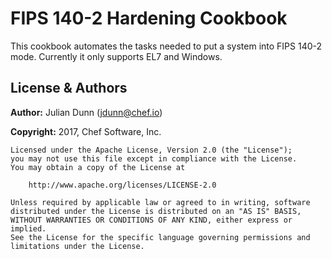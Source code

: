 # FIPS 140-2 Hardening Cookbook

This cookbook automates the tasks needed to put a system into
FIPS 140-2 mode. Currently it only supports EL7 and Windows.

## License & Authors

**Author:** Julian Dunn ([jdunn@chef.io](mailto:jdunn@chef.io))

**Copyright:** 2017, Chef Software, Inc.

```
Licensed under the Apache License, Version 2.0 (the "License");
you may not use this file except in compliance with the License.
You may obtain a copy of the License at

    http://www.apache.org/licenses/LICENSE-2.0

Unless required by applicable law or agreed to in writing, software
distributed under the License is distributed on an "AS IS" BASIS,
WITHOUT WARRANTIES OR CONDITIONS OF ANY KIND, either express or implied.
See the License for the specific language governing permissions and
limitations under the License.
```
